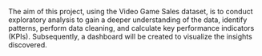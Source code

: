 The aim of this project, using the Video Game Sales dataset, is to conduct exploratory analysis to gain a deeper understanding of the data, identify patterns, perform data cleaning, and calculate key performance indicators (KPIs). Subsequently, a dashboard will be created to visualize the insights discovered.
